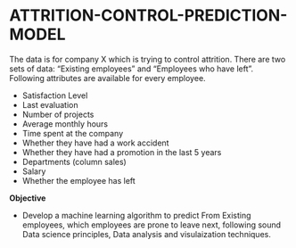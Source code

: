# ATTRITION-CONTROL-PREDICTION-MODEL
The data is for company X which is trying to control attrition. There are two sets of data: “Existing employees” and “Employees who have left”. Following attributes are available for every employee.
* Satisfaction Level
* Last evaluation
* Number of projects
* Average monthly hours
* Time spent at the company
* Whether they have had a work accident
* Whether they have had a promotion in the last 5 years
* Departments (column sales)
* Salary
* Whether the employee has left
 
**Objective**
* Develop a machine learning algorithm to predict From Existing employees, which employees are prone to leave next, following sound Data science principles, Data analysis and visulaization techniques.

